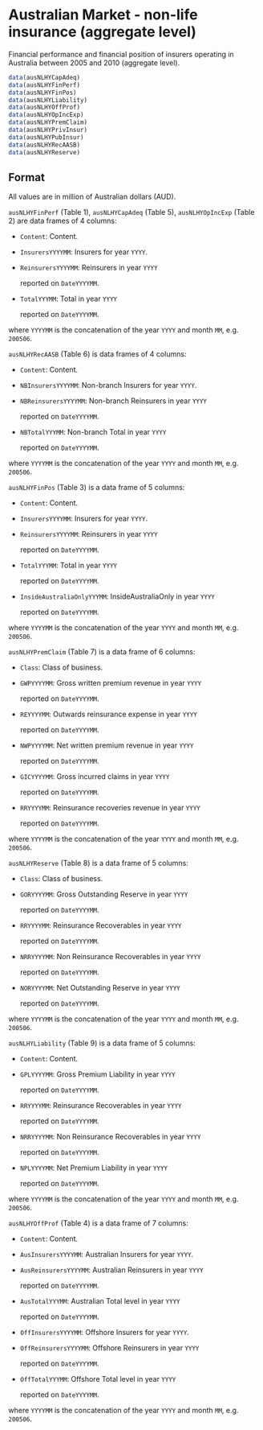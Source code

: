 # Australian Market - non-life insurance (aggregate level)

Financial performance and financial position of insurers operating in Australia between 2005 and 2010 (aggregate level).

```r
data(ausNLHYCapAdeq)
data(ausNLHYFinPerf)
data(ausNLHYFinPos)
data(ausNLHYLiability)
data(ausNLHYOffProf)
data(ausNLHYOpIncExp)
data(ausNLHYPremClaim)
data(ausNLHYPrivInsur)
data(ausNLHYPubInsur)
data(ausNLHYRecAASB)
data(ausNLHYReserve)
```

## Format

All values are in million of Australian dollars (AUD).

`ausNLHYFinPerf` (Table 1), `ausNLHYCapAdeq` (Table 5), `ausNLHYOpIncExp` (Table 2) are data frames of 4 columns:

 * `Content`: Content.
 * `InsurersYYYYMM`: Insurers for year `YYYY`.
 * `ReinsurersYYYYMM`: Reinsurers in year `YYYY`
   
   reported on `DateYYYYMM`.
 * `TotalYYYMM`: Total in year `YYYY`
   
   reported on `DateYYYYMM`.

where `YYYYMM` is the concatenation of the year `YYYY` and month `MM`, e.g. `200506`.

`ausNLHYRecAASB` (Table 6) is data frames of 4 columns:

 * `Content`: Content.
 * `NBInsurersYYYYMM`: Non-branch Insurers for year `YYYY`.
 * `NBReinsurersYYYYMM`: Non-branch Reinsurers in year `YYYY`
   
   reported on `DateYYYYMM`.
 * `NBTotalYYYMM`: Non-branch Total in year `YYYY`
   
   reported on `DateYYYYMM`.

where `YYYYMM` is the concatenation of the year `YYYY` and month `MM`, 
e.g. `200506`.


`ausNLHYFinPos` (Table 3) is a data frame of 5 columns:

 * `Content`: Content.
 * `InsurersYYYYMM`: Insurers for year `YYYY`.
 * `ReinsurersYYYYMM`: Reinsurers in year `YYYY`
   
   reported on `DateYYYYMM`.
 * `TotalYYYMM`: Total in year `YYYY`
   
   reported on `DateYYYYMM`.
 * `InsideAustraliaOnlyYYYMM`: InsideAustraliaOnly in year `YYYY`
   
   reported on `DateYYYYMM`.

where `YYYYMM` is the concatenation of the year `YYYY` and month `MM`, 
e.g. `200506`.


`ausNLHYPremClaim` (Table 7) is a data frame of 6 columns:


 * `Class`: Class of business.
 * `GWPYYYYMM`: Gross written premium revenue in year `YYYY`
   
   reported on `DateYYYYMM`.
 * `REYYYYMM`: Outwards reinsurance expense in year `YYYY`
   
   reported on `DateYYYYMM`.
 * `NWPYYYYMM`: Net written premium revenue in year `YYYY`
   
   reported on `DateYYYYMM`.
 * `GICYYYYMM`: Gross incurred claims in year `YYYY`
   
   reported on `DateYYYYMM`.
 * `RRYYYYMM`: Reinsurance recoveries revenue in year `YYYY`
   
   reported on `DateYYYYMM`.

where `YYYYMM` is the concatenation of the year `YYYY` and month `MM`, 
e.g. `200506`.


`ausNLHYReserve` (Table 8) is a data frame of 5 columns:


 * `Class`: Class of business.
 * `GORYYYYMM`: Gross Outstanding Reserve in year `YYYY`
   
   reported on `DateYYYYMM`.
 * `RRYYYYMM`: Reinsurance Recoverables in year `YYYY`
   
   reported on `DateYYYYMM`.
 * `NRRYYYYMM`: Non Reinsurance Recoverables in year `YYYY`
   
   reported on `DateYYYYMM`.
 * `NORYYYYMM`: Net Outstanding Reserve in year `YYYY`
   
   reported on `DateYYYYMM`.

where `YYYYMM` is the concatenation of the year `YYYY` and month `MM`, 
e.g. `200506`.


`ausNLHYLiability` (Table 9) is a data frame of 5 columns:


 * `Content`: Content.
 * `GPLYYYYMM`: Gross Premium Liability in year `YYYY`
   
   reported on `DateYYYYMM`.
 * `RRYYYYMM`: Reinsurance Recoverables in year `YYYY`
   
   reported on `DateYYYYMM`.
 * `NRRYYYYMM`: Non Reinsurance Recoverables in year `YYYY`
   
   reported on `DateYYYYMM`.
 * `NPLYYYYMM`: Net Premium Liability in year `YYYY`
   
   reported on `DateYYYYMM`.

where `YYYYMM` is the concatenation of the year `YYYY` and month `MM`, 
e.g. `200506`.


`ausNLHYOffProf` (Table 4) is a data frame of 7 columns:


 * `Content`: Content.
 * `AusInsurersYYYYMM`: Australian Insurers for year `YYYY`.
 * `AusReinsurersYYYYMM`: Australian Reinsurers in year `YYYY`
   
   reported on `DateYYYYMM`.
 * `AusTotalYYYMM`: Australian Total level in year `YYYY`
   
   reported on `DateYYYYMM`.
 * `OffInsurersYYYYMM`: Offshore Insurers for year `YYYY`.
 * `OffReinsurersYYYYMM`: Offshore Reinsurers in year `YYYY`
   
   reported on `DateYYYYMM`.
 * `OffTotalYYYMM`: Offshore Total level in year `YYYY`
   
   reported on `DateYYYYMM`.

where `YYYYMM` is the concatenation of the year `YYYY` and month `MM`, 
e.g. `200506`.
